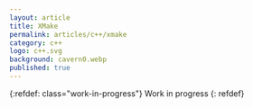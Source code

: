 ```yaml
---
layout: article
title: XMake
permalink: articles/c++/xmake
category: c++
logo: c++.svg
background: cavern0.webp
published: true
---
```


{:refdef: class="work-in-progress"}
Work in progress
{: refdef}
